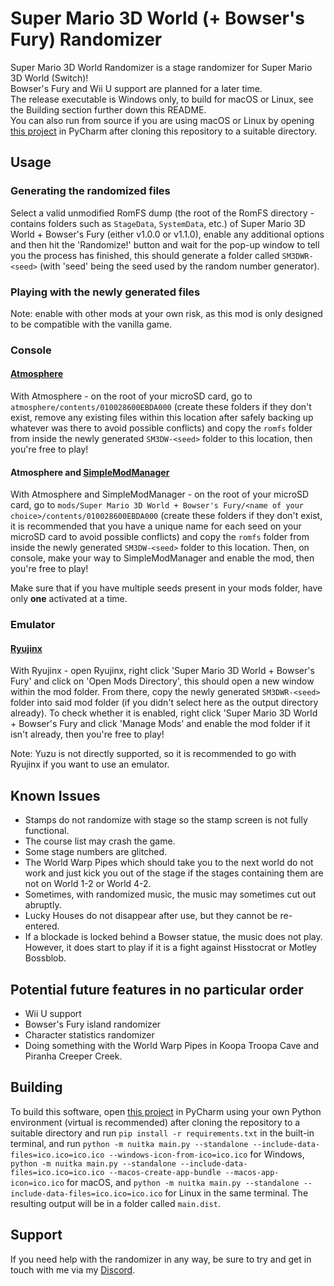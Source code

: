 # Super Mario 3D World (+ Bowser's Fury) Randomizer

Super Mario 3D World Randomizer is a stage randomizer for Super Mario 3D World (Switch)!<br>
Bowser's Fury and Wii U support are planned for a later time.<br>
The release executable is Windows only, to build for macOS or Linux, see the Building section further down this README.<br>
You can also run from source if you are using macOS or Linux by opening [this project](https://github.com/Skipper93653/SM3DW-BF-Randomizer) in PyCharm after cloning this repository to a suitable directory.

## Usage

### Generating the randomized files

Select a valid unmodified RomFS dump (the root of the RomFS directory - contains folders such as `StageData`, `SystemData`, etc.) of Super Mario 3D World + Bowser's Fury (either v1.0.0 or v1.1.0), enable any additional options and then hit the 'Randomize!' button and wait for the pop-up window to tell you the process has finished, this should generate a folder called `SM3DWR-<seed>` (with 'seed' being the seed used by the random number generator).

### Playing with the newly generated files

Note: enable with other mods at your own risk, as this mod is only designed to be compatible with the vanilla game.

### Console

#### [Atmosphere](https://github.com/Atmosphere-NX/Atmosphere)

With Atmosphere - on the root of your microSD card, go to `atmosphere/contents/010028600EBDA000` (create these folders if they don't exist, remove any existing files within this location after safely backing up whatever was there to avoid possible conflicts) and copy the `romfs` folder from inside the newly generated `SM3DW-<seed>` folder to this location, then you're free to play!

#### Atmosphere and [SimpleModManager](https://github.com/nadrino/SimpleModManager)

With Atmosphere and SimpleModManager - on the root of your microSD card, go to `mods/Super Mario 3D World + Bowser's Fury/<name of your choice>/contents/010028600EBDA000` (create these folders if they don't exist, it is recommended that you have a unique name for each seed on your microSD card to avoid possible conflicts) and copy the `romfs` folder from inside the newly generated `SM3DW-<seed>` folder to this location. Then, on console, make your way to SimpleModManager and enable the mod, then you're free to play!

Make sure that if you have multiple seeds present in your mods folder, have only **one** activated at a time.

### Emulator

#### [Ryujinx](https://ryujinx.org)

With Ryujinx - open Ryujinx, right click 'Super Mario 3D World + Bowser's Fury' and click on 'Open Mods Directory', this should open a new window within the mod folder. From there, copy the newly generated `SM3DWR-<seed>` folder into said mod folder (if you didn't select here as the output directory already). To check whether it is enabled, right click 'Super Mario 3D World + Bowser's Fury and click 'Manage Mods' and enable the mod folder if it isn't already, then you're free to play!

Note: Yuzu is not directly supported, so it is recommended to go with Ryujinx if you want to use an emulator.

## Known Issues

* Stamps do not randomize with stage so the stamp screen is not fully functional.
* The course list may crash the game.
* Some stage numbers are glitched.
* The World Warp Pipes which should take you to the next world do not work and just kick you out of the stage if the stages containing them are not on World 1-2 or World 4-2.
* Sometimes, with randomized music, the music may sometimes cut out abruptly.
* Lucky Houses do not disappear after use, but they cannot be re-entered.
* If a blockade is locked behind a Bowser statue, the music does not play. However, it does start to play if it is a fight against Hisstocrat or Motley Bossblob.

## Potential future features in no particular order

* Wii U support
* Bowser's Fury island randomizer
* Character statistics randomizer
* Doing something with the World Warp Pipes in Koopa Troopa Cave and Piranha Creeper Creek.

## Building

To build this software, open [this project](https://github.com/Skipper93653/SM3DW-BF-Randomizer) in PyCharm using your own Python environment (virtual is recommended) after cloning the repository to a suitable directory and run `pip install -r requirements.txt` in the built-in terminal, and run `python -m nuitka main.py --standalone --include-data-files=ico.ico=ico.ico --windows-icon-from-ico=ico.ico` for Windows, `python -m nuitka main.py --standalone --include-data-files=ico.ico=ico.ico --macos-create-app-bundle --macos-app-icon=ico.ico` for macOS, and `python -m nuitka main.py --standalone --include-data-files=ico.ico=ico.ico` for Linux in the same terminal. The resulting output will be in a folder called `main.dist`.

## Support

If you need help with the randomizer in any way, be sure to try and get in touch with me via my [Discord](https://discord.gg/NCKtWuJUcC).